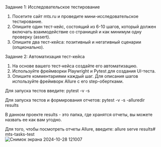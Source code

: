 Задание 1: Исследовательское тестирование<br/>

1. Посетите сайт mts.ru и проведите мини-исследовательское
тестирование.<br/>
2. Опишите один тест-кейс, состоящий из 6-10 шагов, который должен
включать взаимодействие со страницей и как минимум одну
проверку (assert).<br/>
3. Опишите два тест-кейса: позитивный и негативный сценарии (опционально).<br/>



Задание 2: Автоматизация тест-кейса<br/>
1. На основе вашего тест-кейса создайте его автоматизацию.<br/>
2. Используйте фреймворки Playwright и Pytest для создания UI-теста.<br/>
3. Опишите комментариями каждый шаг. Для описания шагов используйте фреймворк Allure с его step-обертками.<br/>

  
Для запуска тестов введите: pytest -v -s<br/>

Для запуска тестов и формирования отчетов: pytest -v -s -alluredir results<br/>

В данном проекте results - это папка, где хранятся отчеты, вы можете назвать ее как вам угодно.<br/>

Для того, чтобы посмотреть отчеты Allure, введите: allure serve results#   m t s - t a s k s - t e s t <br/>
 
 
![Снимок экрана 2024-10-28 121007](https://github.com/user-attachments/assets/a435d92e-cd20-4ab7-8501-1078baf3965a)
